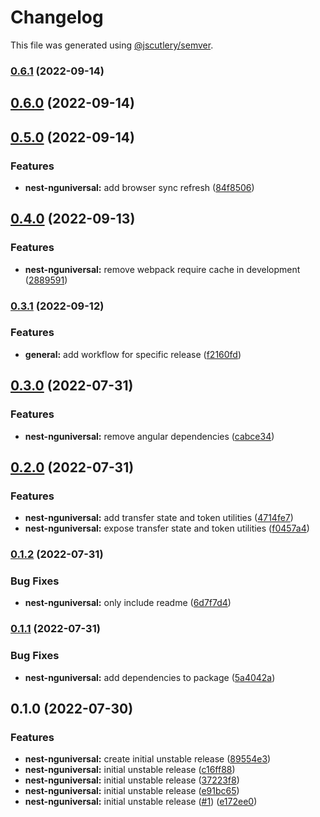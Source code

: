 # Changelog

This file was generated using [@jscutlery/semver](https://github.com/jscutlery/semver).

### [0.6.1](https://github.com/nxarch/nest-nguniversal/compare/nest-nguniversal@0.6.0...nest-nguniversal@0.6.1) (2022-09-14)

## [0.6.0](https://github.com/nxarch/nest-nguniversal/compare/nest-nguniversal@0.5.0...nest-nguniversal@0.6.0) (2022-09-14)

## [0.5.0](https://github.com/nxarch/nest-nguniversal/compare/nest-nguniversal@0.4.0...nest-nguniversal@0.5.0) (2022-09-14)


### Features

* **nest-nguniversal:** add browser sync refresh ([84f8506](https://github.com/nxarch/nest-nguniversal/commit/84f850641225ffe5a94b9d6bc8c71073b00976d9))

## [0.4.0](https://github.com/nxarch/nest-nguniversal/compare/nest-nguniversal@0.3.1...nest-nguniversal@0.4.0) (2022-09-13)


### Features

* **nest-nguniversal:** remove webpack require cache in development ([2889591](https://github.com/nxarch/nest-nguniversal/commit/2889591afdcb71fec0e76f0f60e4b88a22976a55))

### [0.3.1](https://github.com/nxarch/nest-nguniversal/compare/nest-nguniversal@0.3.0...nest-nguniversal@0.3.1) (2022-09-12)


### Features

* **general:** add workflow for specific release ([f2160fd](https://github.com/nxarch/nest-nguniversal/commit/f2160fd776e724348056c9db71237a818ed3fd42))

## [0.3.0](https://github.com/nxarch/nest-nguniversal/compare/nest-nguniversal@0.2.0...nest-nguniversal@0.3.0) (2022-07-31)


### Features

* **nest-nguniversal:** remove angular dependencies ([cabce34](https://github.com/nxarch/nest-nguniversal/commit/cabce340fdd2fed4dae91af3522203ad220a249a))

## [0.2.0](https://github.com/nxarch/nest-nguniversal/compare/nest-nguniversal@0.1.2...nest-nguniversal@0.2.0) (2022-07-31)


### Features

* **nest-nguniversal:** add transfer state and token utilities ([4714fe7](https://github.com/nxarch/nest-nguniversal/commit/4714fe72df41f24f7b0f9c8062a36873399560e4))
* **nest-nguniversal:** expose transfer state and token utilities ([f0457a4](https://github.com/nxarch/nest-nguniversal/commit/f0457a48519808f92cbc033ab543974ab9bf445a))

### [0.1.2](https://github.com/nxarch/nest-nguniversal/compare/nest-nguniversal@0.1.1...nest-nguniversal@0.1.2) (2022-07-31)


### Bug Fixes

* **nest-nguniversal:** only include readme ([6d7f7d4](https://github.com/nxarch/nest-nguniversal/commit/6d7f7d4a5312f8bfe38303f9e3aaf18d89e96383))

### [0.1.1](https://github.com/nxarch/nest-nguniversal/compare/nest-nguniversal@0.1.0...nest-nguniversal@0.1.1) (2022-07-31)


### Bug Fixes

* **nest-nguniversal:** add dependencies to package ([5a4042a](https://github.com/nxarch/nest-nguniversal/commit/5a4042a4066b71a37172f088408ab123d28c5da3))

## 0.1.0 (2022-07-30)


### Features

* **nest-nguniversal:** create initial unstable release ([89554e3](https://github.com/nxarch/nest-nguniversal/commit/89554e38f868dc68d437205bfd50329de332a423))
* **nest-nguniversal:** initial unstable release ([c16ff88](https://github.com/nxarch/nest-nguniversal/commit/c16ff88a8e2924bf42b51acd0873e023116d9b1c))
* **nest-nguniversal:** initial unstable release ([37223f8](https://github.com/nxarch/nest-nguniversal/commit/37223f87aba9bfd37582c848c68eb0a95f5d53b8))
* **nest-nguniversal:** initial unstable release ([e91bc65](https://github.com/nxarch/nest-nguniversal/commit/e91bc65470e5728700813d8121ef3e0c1807ceb9))
* **nest-nguniversal:** initial unstable release ([#1](https://github.com/nxarch/nest-nguniversal/issues/1)) ([e172ee0](https://github.com/nxarch/nest-nguniversal/commit/e172ee04d1e0a5d510a221fafc0778dda6e93d4c))
